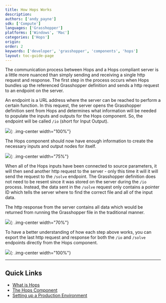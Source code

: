 ```yaml
---
title: How Hops Works
description: 
authors: ['andy_payne']
sdk: ['Compute']
languages: ['Grasshopper']
platforms: ['Windows', 'Mac']
categories: ['Hops']
origin:
order: 2
keywords: ['developer', 'grasshopper', 'components', 'hops']
layout: toc-guide-page
---
```


The communication process between Hops and a Hops compliant server is a little more nuanced than simply sending and receiving a single http request and response. The first step in the process occurs when Hops bundles up the referenced Grasshopper definition and sends a http request to an endpoint on the server. 

An endpoint is a URL address where the server can be reached to perform a certain function. In this request, the server opens the Grasshopper definition sent from Hops and determines what information will be needed to populate the inputs and outputs for the Hops component. So, the endpoint will be called `/io` (short for Input Output).

<img src="{{ site.baseurl }}/images/hops_io_request.png">{: .img-center  width="100%"}

The Hops component should now have enough information to create the necessary inputs and output nodes for itself. 

<img src="{{ site.baseurl }}/images/hops_get_inputs.png">{: .img-center  width="75%"}

When all of the Hops inputs have been connected to source parameters, it will then send another http request to the server - only this time it will it will send the request to the `/solve` endpoint. The Grasshopper definition does not need to be resent since it was stored on the server during the `/io` process. Instead, the data sent in the `/solve` request only contains a pointer ID which tells the server where to find the correct file and all of the input data. 

The http response from the server contains all data which would be returned from running the Grasshopper file in the traditional manner.

<img src="{{ site.baseurl }}/images/hops_return_results.png">{: .img-center  width="70%"}

To have a better understanding of how each step above works, you can export the last http request and response for both the `/io` and `/solve` endpoints directly from the Hops component.

<img src="{{ site.baseurl }}/images/hops_export_requests.png">{: .img-center  width="100%"}

 ---
 
## Quick Links

 - [What is Hops](../what-is-hops)
 - [The Hops Component](../hops-component)
 - [Setting up a Production Environment](../deploy-to-iis)